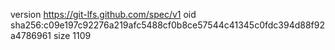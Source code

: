 version https://git-lfs.github.com/spec/v1
oid sha256:c09e197c92276a219afc5488cf0b8ce57544c41345c0fdc394d88f92a4786961
size 1109
